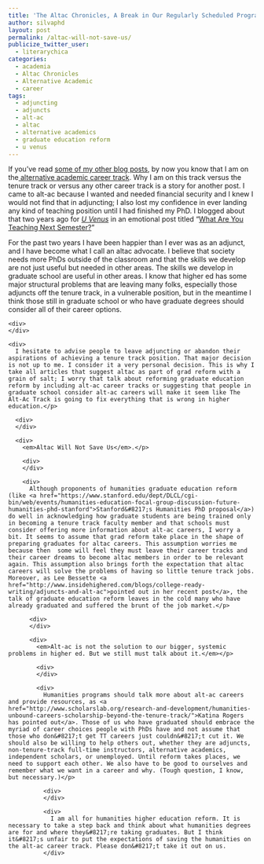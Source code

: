 ```yaml
---
title: 'The Altac Chronicles, A Break in Our Regularly Scheduled Programming: Altac Will Not Save Us'
author: silvaphd
layout: post
permalink: /altac-will-not-save-us/
publicize_twitter_user:
  - literarychica
categories:
  - academia
  - Altac Chronicles
  - Alternative Academic
  - career
tags:
  - adjuncting
  - adjuncts
  - alt-ac
  - altac
  - alternative academics
  - graduate education reform
  - u venus
---
```

<div>
  If you&#8217;ve read <a href="http://wordsaremygame.com/tag/altac/">some of my other blog posts</a>, by now you know that I am on the<a href="http://mediacommons.futureofthebook.org/alt-ac/alt-ac-context"> alternative academic career track</a>. Why I am on this track versus the tenure track or versus any other career track is a story for another post. I came to alt-ac because I wanted and needed financial security and I knew I would not find that in adjuncting; I also lost my confidence in ever landing any kind of teaching position until I had finished my PhD. I blogged about that two years ago for <a href="http://www.insidehighered.com/blogs/university-venus"><em>U Venus</em></a> in an emotional post titled &#8220;<a href="http://www.insidehighered.com/blogs/university_of_venus/what_are_you_teaching_next_semester">What Are You Teaching Next Semester?</a>&#8221;</p> 
  
  <div>
  </div>
  
  <div>
    For the past two years I have been happier than I ever was as an adjunct, and I have become what I call an altac advocate. I believe that society needs more PhDs outside of the classroom and that the skills we develop are not just useful but needed in other areas. The skills we develop in graduate school are useful in other areas. I know that higher ed has some major structural problems that are leaving many folks, especially those adjuncts off the tenure track, in a vulnerable position, but in the meantime I think those still in graduate school or who have graduate degrees should consider all of their career options.</p> 
    
    <div>
    </div>
    
    <div>
      I hesitate to advise people to leave adjuncting or abandon their aspirations of achieving a tenure track position. That major decision is not up to me. I consider it a very personal decision. This is why I take all articles that suggest altac as part of grad reform with a grain of salt; I worry that talk about reforming graduate education reform by including alt-ac career tracks or suggesting that people in graduate school consider alt-ac careers will make it seem like The Alt-Ac Track is going to fix everything that is wrong in higher education.</p> 
      
      <div>
      </div>
      
      <div>
        <em>Altac Will Not Save Us</em>.</p> 
        
        <div>
        </div>
        
        <div>
          Although proponents of humanities graduate education reform (like <a href="https://www.stanford.edu/dept/DLCL/cgi-bin/web/events/humanities-education-focal-group-discussion-future-humanities-phd-stanford">Stanford&#8217;s Humanities PhD proposal</a>) do well in acknowledging how graduate students are being trained only in becoming a tenure track faculty member and that schools must consider offering more information about alt-ac careers, I worry a bit. It seems to assume that grad reform take place in the shape of preparing graduates for altac careers. This assumption worries me because then  some will feel they must leave their career tracks and their career dreams to become altac members in order to be relevant again. This assumption also brings forth the expectation that altac careers will solve the problems of having so little tenure track jobs. Moreover, as Lee Bessette <a href="http://www.insidehighered.com/blogs/college-ready-writing/adjuncts-and-alt-ac">pointed out in her recent post</a>, the talk of graduate education reform leaves in the cold many who have already graduated and suffered the brunt of the job market.</p> 
          
          <div>
          </div>
          
          <div>
            <em>Alt-ac is not the solution to our bigger, systemic problems in higher ed. But we still must talk about it.</em></p> 
            
            <div>
            </div>
            
            <div>
              Humanities programs should talk more about alt-ac careers and provide resources, as <a href="http://www.scholarslab.org/research-and-development/humanities-unbound-careers-scholarship-beyond-the-tenure-track/">Katina Rogers has pointed out</a>. Those of us who have graduated should embrace the myriad of career choices people with PhDs have and not assume that those who don&#8217;t get TT careers just couldn&#8217;t cut it. We should also be willing to help others out, whether they are adjuncts, non-tenure-track full-time instructors, alternative academics, independent scholars, or unemployed. Until reform takes places, we need to support each other. We also have to be good to ourselves and remember what we want in a career and why. (Tough question, I know, but necessary.)</p> 
              
              <div>
              </div>
              
              <div>
                I am all for humanities higher education reform. It is necessary to take a step back and think about what humanities degrees are for and where they&#8217;re taking graduates. But I think it&#8217;s unfair to put the expectations of saving the humanities on the alt-ac career track. Please don&#8217;t take it out on us.
              </div>